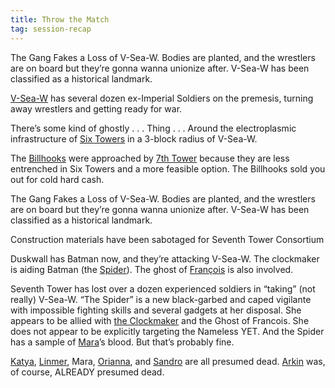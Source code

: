 ```yaml
---
title: Throw the Match
tag: session-recap
---
```

The Gang Fakes a Loss of V-Sea-W. Bodies are planted, and the wrestlers are on board but they’re gonna wanna unionize after. V-Sea-W has been classified as a historical landmark.

[V-Sea-W](/wiki/v-sea-w) has several dozen ex-Imperial Soldiers on the premesis, turning away wrestlers and getting ready for war. 

There’s some kind of ghostly . . . Thing . . . Around the electroplasmic infrastructure of [Six Towers](/wiki/six-towers) in a 3-block radius of V-Sea-W.

The [Billhooks](/wiki/billhooks) were approached by [7th Tower](/wiki/seventh-tower) because they are less entrenched in Six Towers and a more feasible option. The Billhooks sold you out for cold hard cash.

The Gang Fakes a Loss of V-Sea-W. Bodies are planted, and the wrestlers are on board but they’re gonna wanna unionize after. V-Sea-W has been classified as a historical landmark.

Construction materials have been sabotaged for Seventh Tower Consortium   

Duskwall has Batman now, and they’re attacking V-Sea-W. The clockmaker is aiding Batman (the [Spider](/wiki/npcs#the-spider)). The ghost of [François](/wiki/npcs#francois) is also involved.

Seventh Tower has lost over a dozen experienced soldiers in “taking” (not really) V-Sea-W. “The Spider” is a new black-garbed and caped vigilante with impossible fighting skills and several gadgets at her disposal. She appears to be allied with [the Clockmaker](/wiki/the-clockmaker) and the Ghost of Francois. She does not appear to be explicitly targeting the Nameless YET. And the Spider has a sample of [Mara](/wiki/mara)’s blood. But that’s probably fine.

[Katya](/wiki/katya), [Linmer](/wiki/linmer), Mara, [Orianna](/wiki/affect), and [Sandro](/wiki/sandro) are all presumed dead. [Arkin](/wiki/arkin) was, of course, ALREADY presumed dead.